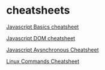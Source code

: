 # cheatsheets

[Javascript Basics cheatsheet](./js_web/JS_Basics.md)

[Javascript DOM cheatsheet](./js_web/JS_DOM.md)

[Javascript Aysnchronous Cheatsheet](./js_web/JSAsync.md)

[Linux Commands Cheatsheet](./linux/linux-commands-handbook.pdf)
